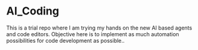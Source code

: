 # AI_Coding
This is a trial repo where I am trying my hands on the new AI based agents and code editors. Objective here is to implement as much automation possibilities for code development as possible..
